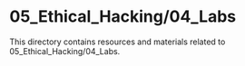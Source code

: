 # 05_Ethical_Hacking/04_Labs
This directory contains resources and materials related to 05_Ethical_Hacking/04_Labs.
